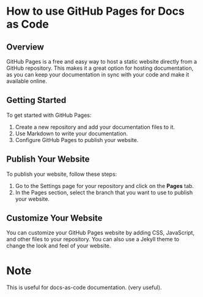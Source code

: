 # How to use GitHub Pages for Docs as Code

## Overview
GitHub Pages is a free and easy way to host a static website directly from a GitHub repository. This makes it a great option for hosting documentation, as you can keep your documentation in sync with your code and make it available online.

## Getting Started

To get started with GitHub Pages:

1. Create a new repository and add your documentation files to it.
2. Use Markdown to write your documentation.
3. Configure GitHub Pages to publish your website.

## Publish Your Website

To publish your website, follow these steps:

1. Go to the Settings page for your repository and click on the **Pages** tab.
2. In the Pages section, select the branch that you want to use to publish your website.

## Customize Your Website
You can customize your GitHub Pages website by adding CSS, JavaScript, and other files to your repository. You can also use a Jekyll theme to change the look and feel of your website.

# Note
This is useful for docs-as-code documentation. (very useful).
